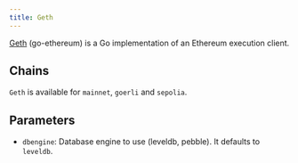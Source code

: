 ```yaml
---
title: Geth
---
```


[Geth](https://geth.ethereum.org/) (go-ethereum) is a Go implementation of an Ethereum execution client.

## Chains

`Geth` is available for `mainnet`, `goerli` and `sepolia`.

## Parameters

- `dbengine`: Database engine to use (leveldb, pebble). It defaults to `leveldb`.
